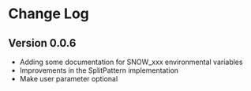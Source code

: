 
# Change Log

## Version 0.0.6

- Adding some documentation for SNOW_xxx environmental variables
- Improvements in the SplitPattern implementation
- Make user parameter optional
